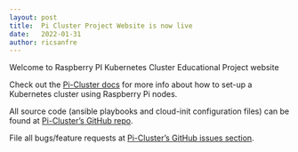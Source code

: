 ```yaml
---
layout: post
title:  Pi Cluster Project Website is now live
date:   2022-01-31
author: ricsanfre
---
```


Welcome to Raspberry PI Kubernetes Cluster Educational Project website

Check out the [Pi-Cluster docs][pi-cluster-docs] for more info about how to set-up a Kubernetes cluster using Raspberry Pi nodes.

All source code (ansible playbooks and cloud-init configuration files) can be found at [Pi-Cluster’s GitHub repo][pi-cluster-gh].

File all bugs/feature requests at [Pi-Cluster’s GitHub issues section][pi-cluster-gh-issues].

[pi-cluster-gh]:         https://github.com/ricsanfre/pi-cluster 
[pi-cluster-docs]:       https://picluster.ricsanfre.com/docs/home
[pi-cluster-gh-issues]:  https://github.com/ricsanfre/pi-cluster/issues

